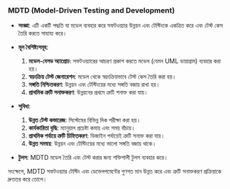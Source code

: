 ### MDTD (Model-Driven Testing and Development) 

- **সংজ্ঞা**: এটি একটি পদ্ধতি যা মডেল ব্যবহার করে সফটওয়্যার উন্নয়ন এবং টেস্টিংকে একত্রিত করে এবং টেস্ট কেস তৈরি করতে সাহায্য করে।

- **মূল বৈশিষ্ট্যসমূহ**:
  1. **মডেল-বেসড অ্যাপ্রোচ**: সফটওয়্যারের আচরণ প্রকাশ করতে মডেল (যেমন UML ডায়াগ্রাম) ব্যবহার করা হয়।
  2. **স্বয়ংক্রিয় টেস্ট জেনারেশন**: মডেল থেকে স্বয়ংক্রিয়ভাবে টেস্ট কেস তৈরি করা হয়।
  3. **সঙ্গতি নিশ্চিতকরণ**: উন্নয়ন এবং টেস্টিংয়ের মধ্যে সঙ্গতি বজায় রাখা হয়।
  4. **প্রাথমিক ত্রুটি সনাক্তকরণ**: উন্নয়নের প্রথমে ত্রুটি শনাক্ত করা যায়।

- **সুবিধা**:
  1. **উন্নত টেস্ট কভারেজ**: সিস্টেমের বিভিন্ন দিক পরীক্ষা করা হয়।
  2. **কার্যকারিতা বৃদ্ধি**: ম্যানুয়াল প্রচেষ্টা কমায় এবং সময় বাঁচায়।
  3. **প্রাথমিক পর্যায়ে ত্রুটি চিহ্নিতকরণ**: ডিজাইন পর্যায়েই ত্রুটি সনাক্ত করা যায়।
  4. **উন্নত সমন্বয়**: উন্নয়ন এবং টেস্টিংয়ের মধ্যে ভালো সঙ্গতি বজায় থাকে।

- **টুলস**: MDTD মডেল তৈরি এবং টেস্ট করার জন্য শক্তিশালী টুলস ব্যবহার করে।

সংক্ষেপে, MDTD সফটওয়্যার টেস্টিং এবং ডেভেলপমেন্টের গুণগত মান উন্নত করে এবং ত্রুটি সনাক্তকরণ প্রক্রিয়াকে দ্রুততর করে তোলে।
